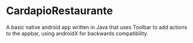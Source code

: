 # CardapioRestaurante
A basic native android app written in Java that uses Toolbar to add actions to the appbar, using androidX for backwards compatibility.
